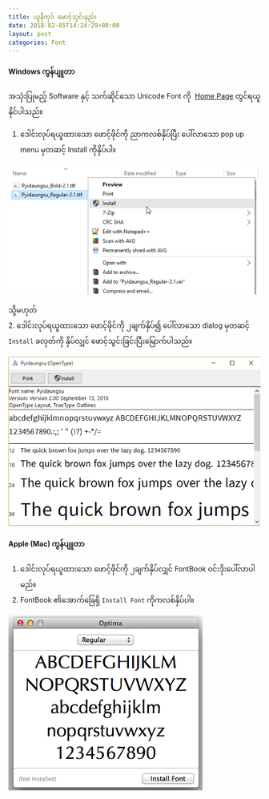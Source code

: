 ```yaml
---
title: ယူနီကုဒ် ဖောင့်သွင်းနည်း
date: 2018-02-05T14:24:29+00:00
layout: post
categories: Font
---
```

#### Windows ကွန်ပျူတာ

အသုံးပြုမည့် Software နှင့် သက်ဆိုင်သော Unicode Font ကို  [Home Page]({{site.url}}) တွင်ရယူနိုင်ပါသည်။

1. ဒေါင်းလုပ်ရယူထားသော ဖောင့်ဖိုင်ကို ညာကလစ်နှိပ်ပြီး ပေါ်လာသော pop up menu မှတဆင့် Install ကိုနှိပ်ပါ။

![font install](/images/fontinstall01.png)

သို့မဟုတ်  
2. ဒေါင်းလုပ်ရယူထားသော ဖောင့်ဖိုင်ကို ၂ချက်နှိပ်၍ ပေါ်လာသော dialog မှတဆင့် `Install` ခလုတ်ကို နှိပ်လျှင် ဖောင့်သွင်းခြင်းပြီးမြောက်ပါသည်။

![font install](/images/fontinstall02.png)

#### Apple (Mac) ကွန်ပျူတာ

1. ဒေါင်းလုပ်ရယူထားသော ဖောင့်ဖိုင်ကို ၂ချက်နှိပ်လျှင် FontBook ဝင်းဒိုးပေါ်လာပါမည်။  
2. FontBook ၏အောက်ခြေရှိ `Install Font` ကိုကလစ်နှိပ်ပါ။

![font install](/images/fontinstall03.png)